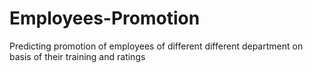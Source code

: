 # Employees-Promotion
Predicting promotion of employees of different different department on basis of their training and ratings
